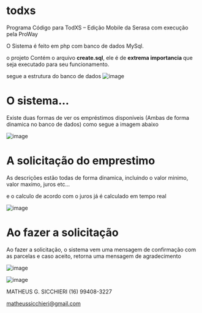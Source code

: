 # todxs
Programa Código para TodXS – Edição Mobile da Serasa com execução pela ProWay


O Sistema é feito em php com banco de dados MySql.

o projeto Contém  o arquivo <b>create.sql</b>, ele é de <b>extrema importancia </b> que seja executado para seu funcionamento.

segue a estrutura do banco de dados
![image](https://user-images.githubusercontent.com/54912406/121827840-f2c22280-cc93-11eb-963a-92881c096c93.png)


# O sistema...

Existe duas formas de ver os empréstimos disponíveis (Ambas de forma dinamica no banco de dados) como segue a imagem abaixo

![image](https://user-images.githubusercontent.com/54912406/121828293-8811e680-cc95-11eb-83f0-4365dc9c6000.png)



# A solicitação do emprestimo

As descrições estão todas de forma dinamica, incluindo o valor minimo, valor maximo, juros etc...

e o calculo de acordo com o juros já é calculado em tempo real

![image](https://user-images.githubusercontent.com/54912406/121828873-4da94900-cc97-11eb-9414-d5cc9e174fd2.png)



# Ao fazer a solicitação

Ao fazer a solicitação, o sistema vem uma mensagem de confirmação com as parcelas e caso aceito, retorna uma mensagem de agradecimento

![image](https://user-images.githubusercontent.com/54912406/121828925-70d3f880-cc97-11eb-8582-e5a31464cf3c.png)



![image](https://user-images.githubusercontent.com/54912406/121828788-fd31eb80-cc96-11eb-8768-fab6cb9cb18f.png)

MATHEUS G. SICCHIERI
(16) 99408-3227

matheussicchieri@gmail.com

